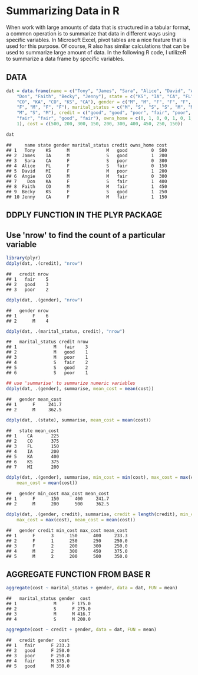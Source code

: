 Summarizing Data in R
========================================================

When work with large amounts of data that is structured in a tabular format, a common operation is to summarize that data in different ways using specific variables. In Microsoft Excel, pivot tables are a nice feature that is used for this purpose. Of course, R also has similar calculations that can be used to summarize large amount of data. In the following R code, I utilizeR to summarize a data frame by specific variables.

## DATA

```r
dat = data.frame(name = c("Tony", "James", "Sara", "Alice", "David", "Angie", 
    "Don", "Faith", "Becky", "Jenny"), state = c("KS", "IA", "CA", "FL", "MI", 
    "CO", "KA", "CO", "KS", "CA"), gender = c("M", "M", "F", "F", "F", "M", 
    "F", "M", "F", "F"), marital_status = c("M", "S", "S", "S", "M", "M", "S", 
    "M", "S", "M"), credit = c("good", "good", "poor", "fair", "poor", "fair", 
    "fair", "fair", "good", "fair"), owns_home = c(0, 1, 0, 0, 1, 0, 1, 1, 1, 
    1), cost = c(500, 200, 300, 150, 200, 300, 400, 450, 250, 150))

dat
```

```
##     name state gender marital_status credit owns_home cost
## 1   Tony    KS      M              M   good         0  500
## 2  James    IA      M              S   good         1  200
## 3   Sara    CA      F              S   poor         0  300
## 4  Alice    FL      F              S   fair         0  150
## 5  David    MI      F              M   poor         1  200
## 6  Angie    CO      M              M   fair         0  300
## 7    Don    KA      F              S   fair         1  400
## 8  Faith    CO      M              M   fair         1  450
## 9  Becky    KS      F              S   good         1  250
## 10 Jenny    CA      F              M   fair         1  150
```

## DDPLY FUNCTION IN THE PLYR PACKAGE 
## Use 'nrow' to find the count of a particular variable 

```r
library(plyr)
ddply(dat, .(credit), "nrow")
```

```
##   credit nrow
## 1   fair    5
## 2   good    3
## 3   poor    2
```

```r
ddply(dat, .(gender), "nrow")
```

```
##   gender nrow
## 1      F    6
## 2      M    4
```

```r
ddply(dat, .(marital_status, credit), "nrow")
```

```
##   marital_status credit nrow
## 1              M   fair    3
## 2              M   good    1
## 3              M   poor    1
## 4              S   fair    2
## 5              S   good    2
## 6              S   poor    1
```

```r
## use 'summarise' to summarize numeric variables
ddply(dat, .(gender), summarise, mean_cost = mean(cost))
```

```
##   gender mean_cost
## 1      F     241.7
## 2      M     362.5
```

```r
ddply(dat, .(state), summarise, mean_cost = mean(cost))
```

```
##   state mean_cost
## 1    CA       225
## 2    CO       375
## 3    FL       150
## 4    IA       200
## 5    KA       400
## 6    KS       375
## 7    MI       200
```

```r
ddply(dat, .(gender), summarise, min_cost = min(cost), max_cost = max(cost), 
    mean_cost = mean(cost))
```

```
##   gender min_cost max_cost mean_cost
## 1      F      150      400     241.7
## 2      M      200      500     362.5
```

```r
ddply(dat, .(gender, credit), summarise, credit = length(credit), min_cost = min(cost), 
    max_cost = max(cost), mean_cost = mean(cost))
```

```
##   gender credit min_cost max_cost mean_cost
## 1      F      3      150      400     233.3
## 2      F      1      250      250     250.0
## 3      F      2      200      300     250.0
## 4      M      2      300      450     375.0
## 5      M      2      200      500     350.0
```

## AGGREGATE FUNCTION FROM BASE R

```r
aggregate(cost ~ marital_status + gender, data = dat, FUN = mean)
```

```
##   marital_status gender  cost
## 1              M      F 175.0
## 2              S      F 275.0
## 3              M      M 416.7
## 4              S      M 200.0
```

```r
aggregate(cost ~ credit + gender, data = dat, FUN = mean)
```

```
##   credit gender  cost
## 1   fair      F 233.3
## 2   good      F 250.0
## 3   poor      F 250.0
## 4   fair      M 375.0
## 5   good      M 350.0
```


